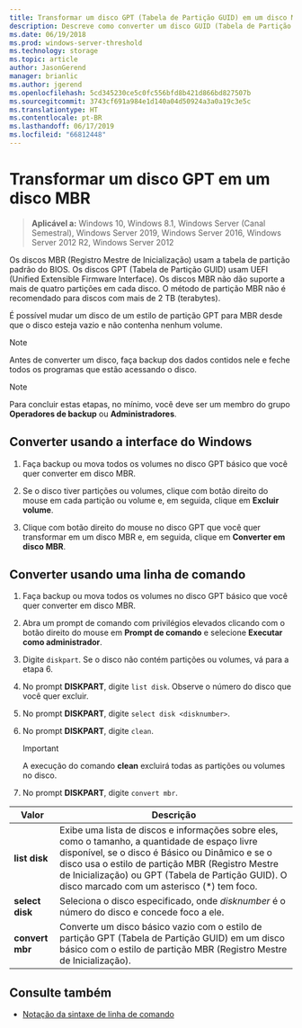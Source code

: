 ```yaml
---
title: Transformar um disco GPT (Tabela de Partição GUID) em um disco MBR (Registro Mestre de Inicialização)
description: Descreve como converter um disco GUID (Tabela de Partição GUID) em um disco do estilo de partição MBR (Registro Mestre de Inicialização).
ms.date: 06/19/2018
ms.prod: windows-server-threshold
ms.technology: storage
ms.topic: article
author: JasonGerend
manager: brianlic
ms.author: jgerend
ms.openlocfilehash: 5cd345230ce5c0fc556bfd8b421d866bd827507b
ms.sourcegitcommit: 3743cf691a984e1d140a04d50924a3a0a19c3e5c
ms.translationtype: HT
ms.contentlocale: pt-BR
ms.lasthandoff: 06/17/2019
ms.locfileid: "66812448"
---
```

# <a name="convert-a-gpt-disk-into-an-mbr-disk"></a>Transformar um disco GPT em um disco MBR

> **Aplicável a:** Windows 10, Windows 8.1, Windows Server (Canal Semestral), Windows Server 2019, Windows Server 2016, Windows Server 2012 R2, Windows Server 2012

Os discos MBR (Registro Mestre de Inicialização) usam a tabela de partição padrão do BIOS. Os discos GPT (Tabela de Partição GUID) usam UEFI (Unified Extensible Firmware Interface). Os discos MBR não dão suporte a mais de quatro partições em cada disco. O método de partição MBR não é recomendado para discos com mais de 2 TB (terabytes).

É possível mudar um disco de um estilo de partição GPT para MBR desde que o disco esteja vazio e não contenha nenhum volume.

> [!NOTE]
> Antes de converter um disco, faça backup dos dados contidos nele e feche todos os programas que estão acessando o disco.

> [!NOTE]
> Para concluir estas etapas, no mínimo, você deve ser um membro do grupo **Operadores de backup** ou **Administradores**.

## <a name="converting-using-the-windows-interface"></a>Converter usando a interface do Windows

1.  Faça backup ou mova todos os volumes no disco GPT básico que você quer converter em disco MBR.

2.  Se o disco tiver partições ou volumes, clique com botão direito do mouse em cada partição ou volume e, em seguida, clique em **Excluir volume**.

3.  Clique com botão direito do mouse no disco GPT que você quer transformar em um disco MBR e, em seguida, clique em **Converter em disco MBR**.

## <a name="converting-using-a-command-line"></a>Converter usando uma linha de comando

1.  Faça backup ou mova todos os volumes no disco GPT básico que você quer converter em disco MBR.

2.  Abra um prompt de comando com privilégios elevados clicando com o botão direito do mouse em **Prompt de comando** e selecione **Executar como administrador**.

3. Digite `diskpart`. Se o disco não contém partições ou volumes, vá para a etapa 6.

4.  No prompt **DISKPART**, digite `list disk`. Observe o número do disco que você quer excluir.

5.  No prompt **DISKPART**, digite `select disk <disknumber>`.

6.  No prompt **DISKPART**, digite `clean`.

    > [!IMPORTANT]
    > A execução do comando **clean** excluirá todas as partições ou volumes no disco.

7.  No prompt **DISKPART**, digite `convert mbr`.

|                Valor                  |      Descrição   |
| ------------------------------------- | -----------------  |
|  <strong>list disk</strong>  | Exibe uma lista de discos e informações sobre eles, como o tamanho, a quantidade de espaço livre disponível, se o disco é Básico ou Dinâmico e se o disco usa o estilo de partição MBR (Registro Mestre de Inicialização) ou GPT (Tabela de Partição GUID). O disco marcado com um asterisco (\*) tem foco. |
| <strong>select disk</strong> |                                                                                                          Seleciona o disco especificado, onde <em>disknumber</em> é o número do disco e concede foco a ele.                                                                                                           |
| <strong>convert mbr</strong> |                                                                               Converte um disco básico vazio com o estilo de partição GPT (Tabela de Partição GUID) em um disco básico com o estilo de partição MBR (Registro Mestre de Inicialização).                                                                                |

## <a name="see-also"></a>Consulte também

-   [Notação da sintaxe de linha de comando](https://technet.microsoft.com/library/cc742449(v=ws.11).aspx)